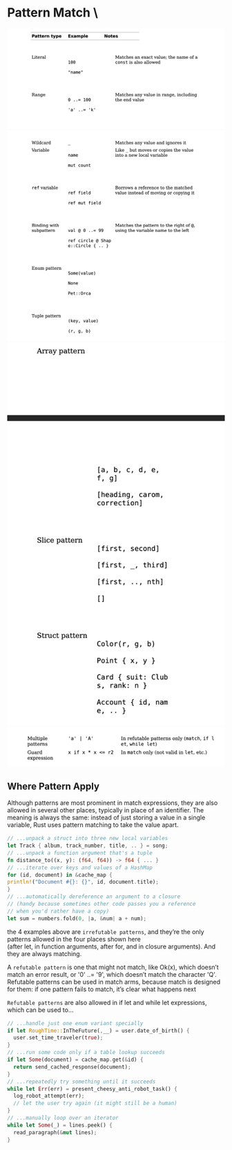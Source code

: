 # Pattern Match \
<img src="match-patterns.png" />
<img src="match-patterns-1.png" />
<img src="match-patterns-2.png" />
<img src="match-patterns-3.png" />

## Where Pattern Apply
Although patterns are most prominent in match
expressions, they are also allowed in several other places,
typically in place of an identifier. The meaning is always the
same: instead of just storing a value in a single variable,
Rust uses pattern matching to take the value apart.

```rust
// ...unpack a struct into three new local variables
let Track { album, track_number, title, .. } = song;
// ...unpack a function argument that's a tuple
fn distance_to((x, y): (f64, f64)) -> f64 { ... }
// ...iterate over keys and values of a HashMap
for (id, document) in &cache_map {
println!("Document #{}: {}", id, document.title);
}
// ...automatically dereference an argument to a closure
// (handy because sometimes other code passes you a reference
// when you'd rather have a copy)
let sum = numbers.fold(0, |a, &num| a + num);
```

the 4 examples above are `irrefutable patterns`,
and they’re the only patterns allowed in the four places shown here  
(after let, in function arguments, after for, and in closure arguments).
And they are always matching.

A `refutable pattern` is one that might not match, like Ok(x),
which doesn’t match an error result, or '0' ..= '9',
which doesn’t match the character 'Q'. Refutable patterns
can be used in match arms, because match is designed for
them: if one pattern fails to match, it’s clear what happens
next

`Refutable patterns` are also allowed in if let and while
let expressions, which can be used to...

```rust
// ...handle just one enum variant specially
if let RoughTime::InTheFuture(,__) = user.date_of_birth() {
  user.set_time_traveler(true);
}
// ...run some code only if a table lookup succeeds
if let Some(document) = cache_map.get(&id) {
  return send_cached_response(document);
}
// ...repeatedly try something until it succeeds
while let Err(err) = present_cheesy_anti_robot_task() {
  log_robot_attempt(err);
  // let the user try again (it might still be a human)
}
// ...manually loop over an iterator
while let Some(_) = lines.peek() {
  read_paragraph(&mut lines);
}
```
